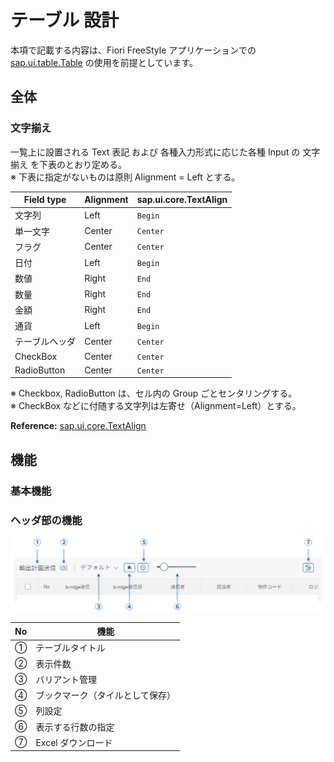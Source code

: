 # テーブル 設計

本項で記載する内容は、Fiori FreeStyle アプリケーションでの [sap.ui.table.Table](https://sapui5.hana.ondemand.com/sdk/#/api/sap.ui.table.Table) の使用を前提としています。  

## 全体

### 文字揃え
一覧上に設置される Text 表記 および 各種入力形式に応じた各種 Input の 文字揃え を下表のとおり定める。  
※ 下表に指定がないものは原則 Alignment = Left とする。

| Field type        | Alignment | sap.ui.core.TextAlign |
| ---------------- | --------- | --------------------- |
| 文字列           | Left      | `Begin`               |
| 単一文字          | Center    | `Center`              |
| フラグ           | Center    | `Center`              |
| 日付             | Left      | `Begin`               |
| 数値             | Right     | `End`                 |
| 数量             | Right     | `End`                 |
| 金額             | Right     | `End`                 |
| 通貨             | Left      | `Begin`               |
| テーブルヘッダ    | Center    | `Center`              |
| CheckBox         | Center    | `Center`              |
| RadioButton      | Center    | `Center`              |

※ Checkbox, RadioButton は、セル内の Group ごとセンタリングする。  
※ CheckBox などに付随する文字列は左寄せ（Alignment=Left）とする。

**Reference:** [sap.ui.core.TextAlign](https://sapui5.hana.ondemand.com/sdk/#/api/sap.ui.core.TextAlign)

## 機能

### 基本機能

### ヘッダ部の機能
![ヘッダ部機能](../static/img/table.menu.general.png)

| No  | 機能               |
| --- | ---------------- |
| ①   | テーブルタイトル         |
| ②   | 表示件数             |
| ③   | バリアント管理          |
| ④   | ブックマーク（タイルとして保存） |
| ⑤   | 列設定              |
| ⑥   | 表示する行数の指定        |
| ⑦   | Excel ダウンロード     |